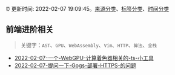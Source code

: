 :alarm_clock: 更新时间: 2022-02-07 19:09:45。[来源分类](../README.md)、[标签分类](../TAGS.md)、[时间分类](../TIMELINE.md)

## 前端进阶相关


> 关键字：`AST`、`GPU`、`WebAssembly`、`Vim`、`HTTP`、`算法`、`全栈`



- [2022-02-07-一个-WebGPU-计算着色器相关的-ts-小工具](https://www.v2ex.com/t/832343) 
- [2022-02-07-提问一下-Gogs-部署-HTTPS-的问题](https://www.v2ex.com/t/832317) 